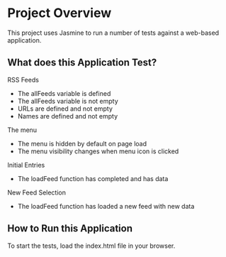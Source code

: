 # Project Overview
This project uses Jasmine to run a number of tests against a web-based application. 

## What does this Application Test?

RSS Feeds
- The allFeeds variable is defined
- The allFeeds variable is not empty
- URLs are defined and not empty
- Names are defined and not empty

The menu
- The menu is hidden by default on page load
- The menu visibility changes when menu icon is clicked

Initial Entries
- The loadFeed function has completed and has data

New Feed Selection
- The loadFeed function has loaded a new feed with new data

## How to Run this Application

To start the tests, load the index.html file in your browser.
